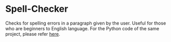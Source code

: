 # Spell-Checker

Checks for spelling errors in a paragraph given by the user. Useful for those who are beginners to English language.
For the Python code of the same project, please refer [here](https://github.com/asthacs/Introduction-to-Python-Programming-Workshop).
